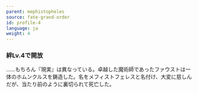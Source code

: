 ```yaml
---
parent: mephistopheles
source: fate-grand-order
id: profile-4
language: ja
weight: 4
---
```


### 絆Lv.4で開放

……もちろん『現実』は異なっている。卓越した魔術師であったファウストは一体のホムンクルスを鋳造した。名をメフィストフェレスと名付け、大変に慈しんだが、当たり前のように裏切られて死亡した。
